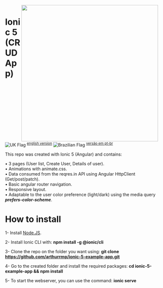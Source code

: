 
<img height="450" align="right" src="https://i.imgur.com/zIjX5lb.gif">

# Ionic 5 (CRUD App)

![UK Flag](https://i.imgur.com/uMAXKKS.png) <sup>[english version](https://github.com/arthurrmp/ionic-5-example-app/blob/master/README.md)</sup>
![Brazilian Flag](https://i.imgur.com/hQgQaFB.png) <sup>[versão em pt-br](https://github.com/arthurrmp/ionic-5-example-app/blob/master/README-pt-br.md)</sup>

This repo was created with Ionic 5 (Angular) and contains:<br>

• 3 pages (User list, Create User, Details of user).<br>
• Animations with animate.css.<br>
• Data consumed from the reqres.in API using Angular HttpClient (Get/post/patch).<br>
• Basic angular router navigation.<br>
• Responsive layout.<br>
• Adaptable to the user color preference (light/dark) using the media query <b><i>prefers-color-scheme</i></b>.<br>

# How to install

1- Install [Node.JS](https://nodejs.org/).

2- Install Ionic CLI with:
   **npm install -g @ionic/cli**
   
3- Clone the repo on the folder you want using:
   **git clone https://github.com/arthurrmp/ionic-5-example-app.git**
   
4- Go to the created folder and install the required packages:
   **cd ionic-5-example-app && npm install**
   
5- To start the webserver, you can use the command:
   **ionic serve**
